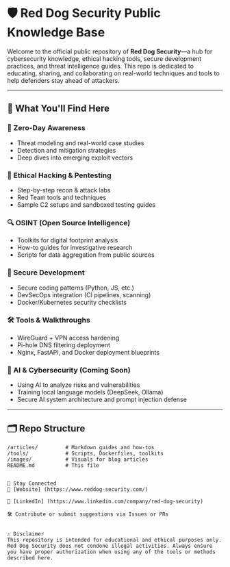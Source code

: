 # 🛡️ Red Dog Security Public Knowledge Base

Welcome to the official public repository of **Red Dog Security**—a hub for cybersecurity knowledge, ethical hacking tools, secure development practices, and threat intelligence guides. This repo is dedicated to educating, sharing, and collaborating on real-world techniques and tools to help defenders stay ahead of attackers.

---

## 🚀 What You'll Find Here

### 🐾 Zero-Day Awareness
- Threat modeling and real-world case studies
- Detection and mitigation strategies
- Deep dives into emerging exploit vectors

### 🧠 Ethical Hacking & Pentesting
- Step-by-step recon & attack labs
- Red Team tools and techniques
- Sample C2 setups and sandboxed testing guides

### 🔍 OSINT (Open Source Intelligence)
- Toolkits for digital footprint analysis
- How-to guides for investigative research
- Scripts for data aggregation from public sources

### 🧪 Secure Development
- Secure coding patterns (Python, JS, etc.)
- DevSecOps integration (CI pipelines, scanning)
- Docker/Kubernetes security checklists

### 🛠️ Tools & Walkthroughs
- WireGuard + VPN access hardening
- Pi-hole DNS filtering deployment
- Nginx, FastAPI, and Docker deployment blueprints

### 🤖 AI & Cybersecurity (Coming Soon)
- Using AI to analyze risks and vulnerabilities
- Training local language models (DeepSeek, Ollama)
- Secure AI system architecture and prompt injection defense

---

## 🗂 Repo Structure

```plaintext
/articles/         # Markdown guides and how-tos
/tools/            # Scripts, Dockerfiles, toolkits
/images/           # Visuals for blog articles
README.md          # This file


🔗 Stay Connected
📡 [Website] (https://www.reddog-security.com/)

🧠 [LinkedIn] (https://www.linkedin.com/company/red-dog-security)

🛠 Contribute or submit suggestions via Issues or PRs


⚠️ Disclaimer
This repository is intended for educational and ethical purposes only. Red Dog Security does not condone illegal activities. Always ensure you have proper authorization when using any of the tools or methods described here.